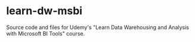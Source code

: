 # learn-dw-msbi
Source code and files for Udemy's "Learn Data Warehousing and Analysis with Microsoft BI Tools" course.
